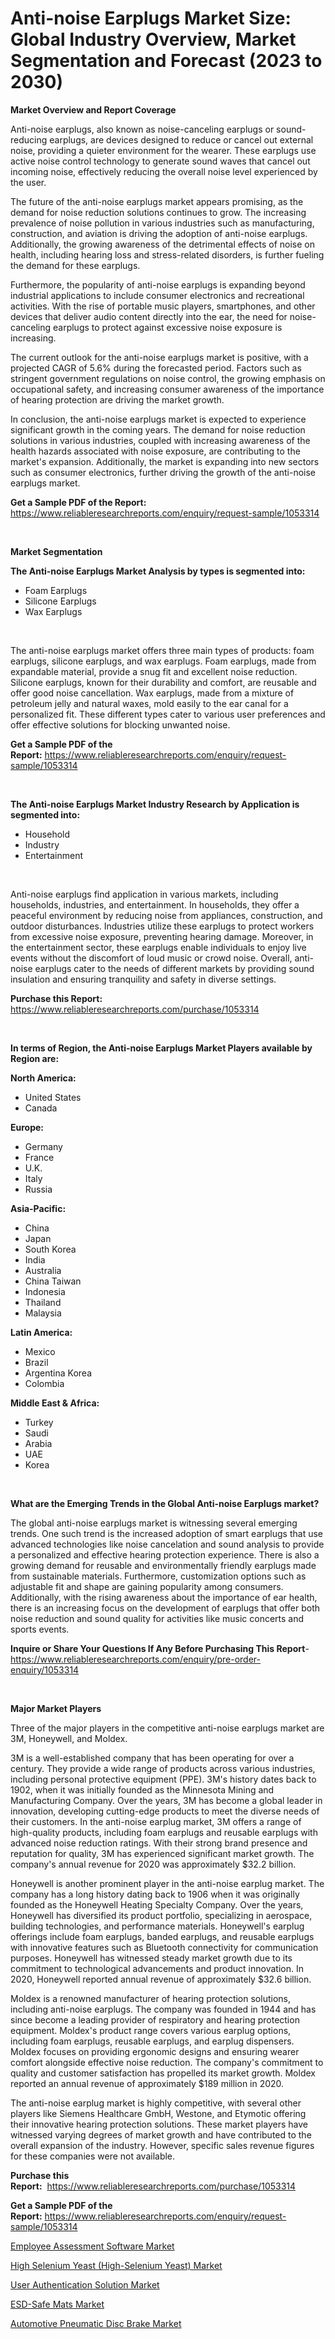 <p><h1>Anti-noise Earplugs Market Size: Global Industry Overview, Market Segmentation and Forecast (2023 to 2030)</h1></p><p><strong>Market Overview and Report Coverage</strong></p>
<p><p>Anti-noise earplugs, also known as noise-canceling earplugs or sound-reducing earplugs, are devices designed to reduce or cancel out external noise, providing a quieter environment for the wearer. These earplugs use active noise control technology to generate sound waves that cancel out incoming noise, effectively reducing the overall noise level experienced by the user.</p><p>The future of the anti-noise earplugs market appears promising, as the demand for noise reduction solutions continues to grow. The increasing prevalence of noise pollution in various industries such as manufacturing, construction, and aviation is driving the adoption of anti-noise earplugs. Additionally, the growing awareness of the detrimental effects of noise on health, including hearing loss and stress-related disorders, is further fueling the demand for these earplugs.</p><p>Furthermore, the popularity of anti-noise earplugs is expanding beyond industrial applications to include consumer electronics and recreational activities. With the rise of portable music players, smartphones, and other devices that deliver audio content directly into the ear, the need for noise-canceling earplugs to protect against excessive noise exposure is increasing.</p><p>The current outlook for the anti-noise earplugs market is positive, with a projected CAGR of 5.6% during the forecasted period. Factors such as stringent government regulations on noise control, the growing emphasis on occupational safety, and increasing consumer awareness of the importance of hearing protection are driving the market growth.</p><p>In conclusion, the anti-noise earplugs market is expected to experience significant growth in the coming years. The demand for noise reduction solutions in various industries, coupled with increasing awareness of the health hazards associated with noise exposure, are contributing to the market's expansion. Additionally, the market is expanding into new sectors such as consumer electronics, further driving the growth of the anti-noise earplugs market.</p></p>
<p><strong>Get a Sample PDF of the Report:</strong> <a href="https://www.reliableresearchreports.com/enquiry/request-sample/1053314">https://www.reliableresearchreports.com/enquiry/request-sample/1053314</a></p>
<p>&nbsp;</p>
<p><strong>Market Segmentation</strong></p>
<p><strong>The Anti-noise Earplugs Market Analysis by types is segmented into:</strong></p>
<p><ul><li>Foam Earplugs</li><li>Silicone Earplugs</li><li>Wax Earplugs</li></ul></p>
<p>&nbsp;</p>
<p><p>The anti-noise earplugs market offers three main types of products: foam earplugs, silicone earplugs, and wax earplugs. Foam earplugs, made from expandable material, provide a snug fit and excellent noise reduction. Silicone earplugs, known for their durability and comfort, are reusable and offer good noise cancellation. Wax earplugs, made from a mixture of petroleum jelly and natural waxes, mold easily to the ear canal for a personalized fit. These different types cater to various user preferences and offer effective solutions for blocking unwanted noise.</p></p>
<p><strong>Get a Sample PDF of the Report:</strong>&nbsp;<a href="https://www.reliableresearchreports.com/enquiry/request-sample/1053314">https://www.reliableresearchreports.com/enquiry/request-sample/1053314</a></p>
<p>&nbsp;</p>
<p><strong>The Anti-noise Earplugs Market Industry Research by Application is segmented into:</strong></p>
<p><ul><li>Household</li><li>Industry</li><li>Entertainment</li></ul></p>
<p>&nbsp;</p>
<p><p>Anti-noise earplugs find application in various markets, including households, industries, and entertainment. In households, they offer a peaceful environment by reducing noise from appliances, construction, and outdoor disturbances. Industries utilize these earplugs to protect workers from excessive noise exposure, preventing hearing damage. Moreover, in the entertainment sector, these earplugs enable individuals to enjoy live events without the discomfort of loud music or crowd noise. Overall, anti-noise earplugs cater to the needs of different markets by providing sound insulation and ensuring tranquility and safety in diverse settings.</p></p>
<p><strong>Purchase this Report:</strong>&nbsp; <a href="https://www.reliableresearchreports.com/purchase/1053314">https://www.reliableresearchreports.com/purchase/1053314</a></p>
<p>&nbsp;</p>
<p><strong>In terms of Region, the Anti-noise Earplugs Market Players available by Region are:</strong></p>
<p>
    <p> <strong> North America: </strong>
        <ul>
            <li>United States</li>
            <li>Canada</li>
        </ul>
        </p> 
    <p> <strong> Europe: </strong>
        <ul>
            <li>Germany</li>
            <li>France</li>
            <li>U.K.</li>
            <li>Italy</li>
            <li>Russia</li>
        </ul>
        </p> 
    <p> <strong> Asia-Pacific: </strong>
        <ul>
            <li>China</li>
            <li>Japan</li>
            <li>South Korea</li>
            <li>India</li>
            <li>Australia</li>
            <li>China Taiwan</li>
            <li>Indonesia</li>
            <li>Thailand</li>
            <li>Malaysia</li>
        </ul>
        </p> 
    <p> <strong> Latin America: </strong>
        <ul>
            <li>Mexico</li>
            <li>Brazil</li>
            <li>Argentina Korea</li>
            <li>Colombia</li>
        </ul>
        </p> 
    <p> <strong> Middle East & Africa: </strong>
        <ul>
            <li>Turkey</li>
            <li>Saudi</li>
            <li>Arabia</li>
            <li>UAE</li>
            <li>Korea</li>
        </ul>
    </p>
    </p>
<p>&nbsp;</p>
<p><strong>What are the Emerging Trends in the Global Anti-noise Earplugs market?</strong></p>
<p><p>The global anti-noise earplugs market is witnessing several emerging trends. One such trend is the increased adoption of smart earplugs that use advanced technologies like noise cancelation and sound analysis to provide a personalized and effective hearing protection experience. There is also a growing demand for reusable and environmentally friendly earplugs made from sustainable materials. Furthermore, customization options such as adjustable fit and shape are gaining popularity among consumers. Additionally, with the rising awareness about the importance of ear health, there is an increasing focus on the development of earplugs that offer both noise reduction and sound quality for activities like music concerts and sports events.</p></p>
<p><strong>Inquire or Share Your Questions If Any Before Purchasing This Report</strong>- <a href="https://www.reliableresearchreports.com/enquiry/pre-order-enquiry/1053314">https://www.reliableresearchreports.com/enquiry/pre-order-enquiry/1053314</a></p>
<p>&nbsp;</p>
<p><strong>Major Market Players</strong></p>
<p><p>Three of the major players in the competitive anti-noise earplugs market are 3M, Honeywell, and Moldex. </p><p>3M is a well-established company that has been operating for over a century. They provide a wide range of products across various industries, including personal protective equipment (PPE). 3M's history dates back to 1902, when it was initially founded as the Minnesota Mining and Manufacturing Company. Over the years, 3M has become a global leader in innovation, developing cutting-edge products to meet the diverse needs of their customers. In the anti-noise earplug market, 3M offers a range of high-quality products, including foam earplugs and reusable earplugs with advanced noise reduction ratings. With their strong brand presence and reputation for quality, 3M has experienced significant market growth. The company's annual revenue for 2020 was approximately $32.2 billion.</p><p>Honeywell is another prominent player in the anti-noise earplug market. The company has a long history dating back to 1906 when it was originally founded as the Honeywell Heating Specialty Company. Over the years, Honeywell has diversified its product portfolio, specializing in aerospace, building technologies, and performance materials. Honeywell's earplug offerings include foam earplugs, banded earplugs, and reusable earplugs with innovative features such as Bluetooth connectivity for communication purposes. Honeywell has witnessed steady market growth due to its commitment to technological advancements and product innovation. In 2020, Honeywell reported annual revenue of approximately $32.6 billion.</p><p>Moldex is a renowned manufacturer of hearing protection solutions, including anti-noise earplugs. The company was founded in 1944 and has since become a leading provider of respiratory and hearing protection equipment. Moldex's product range covers various earplug options, including foam earplugs, reusable earplugs, and earplug dispensers. Moldex focuses on providing ergonomic designs and ensuring wearer comfort alongside effective noise reduction. The company's commitment to quality and customer satisfaction has propelled its market growth. Moldex reported an annual revenue of approximately $189 million in 2020.</p><p>The anti-noise earplug market is highly competitive, with several other players like Siemens Healthcare GmbH, Westone, and Etymotic offering their innovative hearing protection solutions. These market players have witnessed varying degrees of market growth and have contributed to the overall expansion of the industry. However, specific sales revenue figures for these companies were not available.</p></p>
<p><strong>Purchase this Report:</strong>&nbsp;&nbsp;<a href="https://www.reliableresearchreports.com/purchase/1053314">https://www.reliableresearchreports.com/purchase/1053314</a></p>
<p></p>
<p><strong>Get a Sample PDF of the Report:</strong>&nbsp;<a href="https://www.reliableresearchreports.com/enquiry/request-sample/1053314">https://www.reliableresearchreports.com/enquiry/request-sample/1053314</a></p>
<p><p><a href="https://medium.com/@jasperkuhic2023/decoding-employee-assessment-software-market-metrics-market-share-trends-and-growth-patterns-08308bbf7fee">Employee Assessment Software Market</a></p><p><a href="https://github.com/Chiragrp24/Market-Research-Report-List-1/blob/main/high-selenium-yeast-high-selenium-yeast-market.md">High Selenium Yeast (High-Selenium Yeast) Market</a></p><p><a href="https://medium.com/@edenkrajcik/user-authentication-solution-market-competitive-analysis-market-trends-and-forecast-to-2030-ec17e2b35d91">User Authentication Solution Market</a></p><p><a href="https://github.com/Chiragrp23/Market-Research-Report-List-1/blob/main/esd-safe-mats-market.md">ESD-Safe Mats Market</a></p><p><a href="https://www.linkedin.com/pulse/automotive-pneumatic-disc-brake-market-size-share-amp-trends-vfaze/">Automotive Pneumatic Disc Brake Market</a></p></p>
